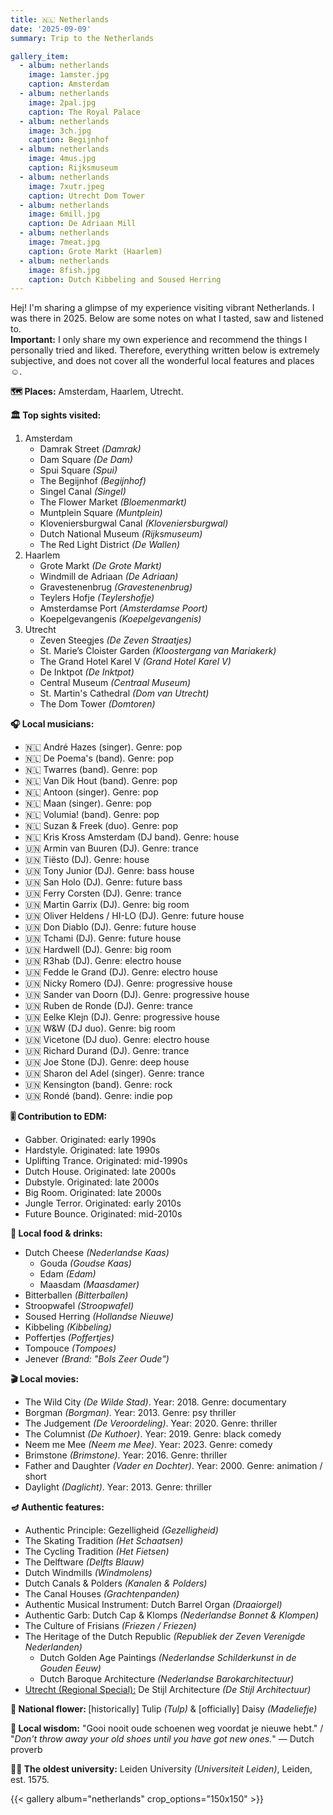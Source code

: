 ```yaml
---
title: 🇳🇱 Netherlands
date: '2025-09-09'
summary: Trip to the Netherlands

gallery_item:
  - album: netherlands
    image: 1amster.jpg
    caption: Amsterdam
  - album: netherlands
    image: 2pal.jpg
    caption: The Royal Palace 
  - album: netherlands
    image: 3ch.jpg
    caption: Begijnhof 
  - album: netherlands
    image: 4mus.jpg
    caption: Rijksmuseum
  - album: netherlands
    image: 7xutr.jpeg
    caption: Utrecht Dom Tower
  - album: netherlands
    image: 6mill.jpg
    caption: De Adriaan Mill
  - album: netherlands
    image: 7meat.jpg
    caption: Grote Markt (Haarlem)
  - album: netherlands
    image: 8fish.jpg
    caption: Dutch Kibbeling and Soused Herring
---
```

Hej! I'm sharing a glimpse of my experience visiting vibrant Netherlands. I was there in 2025. Below are some notes on what I tasted, saw and listened to.<br>
<b>Important:</b> I only share my own experience and recommend the things I personally tried and liked. Therefore, everything written below is extremely subjective, and does not cover all the wonderful local features and places ☺️.

<b>🗺 Places:</b> Amsterdam, Haarlem, Utrecht.<br>

<b>🏛 Top sights visited: </b>
1. Amsterdam
    - Damrak Street <i>(Damrak)</i>
    - Dam Square <i>(De Dam)</i>
    - Spui Square <i>(Spui)</i>
    - The Begijnhof <i>(Begijnhof)</i>
    - Singel Canal <i>(Singel)</i>
    - The Flower Market <i>(Bloemenmarkt)</i>
    - Muntplein Square <i>(Muntplein)</i>
    - Kloveniersburgwal Canal <i>(Kloveniersburgwal)</i>
    - Dutch National Museum <i>(Rijksmuseum)</i>
    - The Red Light District <i>(De Wallen)</i>
2. Haarlem
    - Grote Markt <i>(De Grote Markt)</i>
    - Windmill de Adriaan <i>(De Adriaan)</i>
    - Gravestenenbrug <i>(Gravestenenbrug)</i>
    - Teylers Hofje <i>(Teylershofje)</i>  
    - Amsterdamse Port <i>(Amsterdamse Poort)</i> 
    - Koepelgevangenis <i>(Koepelgevangenis)</i> 
3. Utrecht
    - Zeven Steegjes <i>(De Zeven Straatjes)</i> 
    - St. Marie’s Cloister Garden <i>(Kloostergang van Mariakerk)</i> 
    - The Grand Hotel Karel V <i>(Grand Hotel Karel V)</i> 
    - De Inktpot <i>(De Inktpot)</i> 
    - Central Museum <i>(Centraal Museum)</i> 
    - St. Martin's Cathedral <i>(Dom van Utrecht)</i> 
    - The Dom Tower <i>(Domtoren)</i> 


<b>🎧 Local musicians: </b>
- 🇳🇱 André Hazes (singer). Genre: pop
- 🇳🇱 De Poema's (band). Genre: pop
- 🇳🇱 Twarres (band). Genre: pop
- 🇳🇱 Van Dik Hout (band). Genre: pop
- 🇳🇱 Antoon (singer). Genre: pop
- 🇳🇱 Maan (singer). Genre: pop
- 🇳🇱 Volumia! (band). Genre: pop
- 🇳🇱 Suzan & Freek (duo). Genre: pop
- 🇳🇱 Kris Kross Amsterdam (DJ band). Genre: house
- 🇺🇳 Armin van Buuren (DJ). Genre: trance
- 🇺🇳 Tiësto (DJ). Genre: house
- 🇺🇳 Tony Junior (DJ). Genre: bass house
- 🇺🇳 San Holo (DJ). Genre: future bass
- 🇺🇳 Ferry Corsten (DJ). Genre: trance
- 🇺🇳 Martin Garrix (DJ). Genre: big room
- 🇺🇳 Oliver Heldens / HI-LO (DJ). Genre: future house
- 🇺🇳 Don Diablo (DJ). Genre: future house
- 🇺🇳 Tchami (DJ). Genre: future house
- 🇺🇳 Hardwell (DJ). Genre: big room
- 🇺🇳 R3hab (DJ). Genre: electro house
- 🇺🇳 Fedde le Grand (DJ). Genre: electro house 
- 🇺🇳 Nicky Romero (DJ). Genre: progressive house 
- 🇺🇳 Sander van Doorn (DJ). Genre: progressive house 
- 🇺🇳 Ruben de Ronde (DJ). Genre: trance
- 🇺🇳 Eelke Klejn (DJ). Genre: progressive house
- 🇺🇳 W&W (DJ duo). Genre: big room
- 🇺🇳 Vicetone (DJ duo). Genre: electro house 
- 🇺🇳 Richard Durand (DJ). Genre: trance 
- 🇺🇳 Joe Stone (DJ). Genre: deep house 
- 🇺🇳 Sharon del Adel (singer). Genre: trance 
- 🇺🇳 Kensington (band). Genre: rock
- 🇺🇳 Rondé (band). Genre: indie pop


<b>🎚️ Contribution to EDM: </b>
- Gabber. Originated: early 1990s
- Hardstyle. Originated: late 1990s
- Uplifting Trance. Originated: mid-1990s
- Dutch House. Originated: late 2000s
- Dubstyle. Originated: late 2000s
- Big Room. Originated: late 2000s
- Jungle Terror. Originated: early 2010s
- Future Bounce. Originated: mid-2010s


<b>🥘 Local food & drinks: </b>
- Dutch Cheese <i>(Nederlandse Kaas)</i>
  - Gouda <i>(Goudse Kaas)</i>
  - Edam <i>(Edam)</i>
  - Maasdam <i>(Maasdamer)</i> 
- Bitterballen <i>(Bitterballen)</i>
- Stroopwafel <i>(Stroopwafel)</i>
- Soused Herring <i>(Hollandse Nieuwe)</i>
- Kibbeling <i>(Kibbeling)</i>
- Poffertjes <i>(Poffertjes)</i>
- Tompouce <i>(Tompoes)</i>
- Jenever <i>(Brand: "Bols Zeer Oude")</i>


<b>🎬 Local movies:</b>
- The Wild City <i>(De Wilde Stad)</i>. Year: 2018. Genre: documentary
- Borgman <i>(Borgman)</i>. Year: 2013. Genre: psy thriller
- The Judgement <i>(De Veroordeling)</i>. Year: 2020. Genre: thriller
- The Columnist <i>(De Kuthoer)</i>. Year: 2019. Genre: black comedy
- Neem me Mee <i>(Neem me Mee)</i>. Year: 2023. Genre: comedy
- Brimstone <i>(Brimstone)</i>. Year: 2016. Genre: thriller
- Father and Daughter <i>(Vader en Dochter)</i>. Year: 2000. Genre: animation / short
- Daylight <i>(Daglicht)</i>. Year: 2013. Genre: thriller


<b>🪔 Authentic features:</b>
- Authentic Principle: Gezelligheid <i>(Gezelligheid)</i>
- The Skating Tradition <i>(Het Schaatsen)</i>
- The Cycling Tradition <i>(Het Fietsen)</i>
- The Delftware <i>(Delfts Blauw)</i>
- Dutch Windmills <i>(Windmolens)</i>
- Dutch Canals & Polders <i>(Kanalen & Polders)</i>
- The Canal Houses <i>(Grachtenpanden)</i>
- Authentic Musical Instrument: Dutch Barrel Organ <i>(Draaiorgel)</i> 
- Authentic Garb: Dutch Cap & Klomps <i>(Nederlandse Bonnet & Klompen)</i>
- The Culture of Frisians <i>(Friezen / Friezen)</i>
- The Heritage of the Dutch Republic <i>(Republiek der Zeven Verenigde Nederlanden)</i>
  - Dutch Golden Age Paintings <i>(Nederlandse Schilderkunst in de Gouden Eeuw)</i>
  - Dutch Baroque Architecture <i>(Nederlandse Barokarchitectuur)</i>
- <u>Utrecht (Regional Special):</u> De Stijl Architecture <i>(De Stijl Architectuur)</i>
 


<b>💐 National flower: </b> [historically] Tulip <i>(Tulp)</i> & [officially] Daisy <i>(Madeliefje)</i>


<b>🦉 Local wisdom:</b> "Gooi nooit oude schoenen weg voordat je nieuwe hebt." / "<i>Don't throw away your old shoes until you have got new ones.</i>" — Dutch proverb


<b>👨‍🎓 The oldest university:</b> Leiden University <i>(Universiteit Leiden)</i>, Leiden, est. 1575.  


{{< gallery album="netherlands" crop_options="150x150" >}}
   

